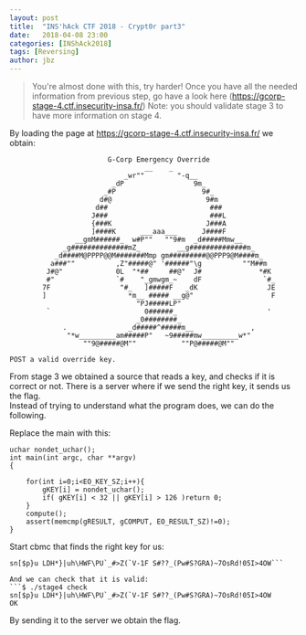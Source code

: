 ```yaml
---
layout: post
title:  "INS'hAck CTF 2018 - Crypt0r part3"
date:   2018-04-08 23:00
categories: [INShAck2018]
tags: [Reversing]
author: jbz
---
```


>You're almost done with this, try harder!
>Once you have all the needed information from previous step, go have a look here (https://gcorp-stage-4.ctf.insecurity-insa.fr/)
>Note: you should validate stage 3 to have more information on stage 4.

By loading the page at https://gcorp-stage-4.ctf.insecurity-insa.fr/ we obtain:
```
                        G-Corp Emergency Override
                                 __    _
                            _wr""        "-q__
                         _dP                 9m_
                       _#P                     9#_
                      d#@                       9#m
                     d##                         ###
                    J###                         ###L
                    {###K                       J###A
                    ]####K      ___aaa___      J####F
                __gmM######_  w#P""   ""9#m  _d#####Mmw__
             _g##############mZ_         __g##############m_
           _d####M@PPPP@@M#######Mmp gm#########@@PPP9@M####m_
          a###""          ,Z"#####@" '######"\g          ""M##m
         J#@"             0L  "*##     ##@"  J#              *#K
         #"               `#    "_gmwgm_~    dF               `#_
        7F                 "#_   ]#####F   _dK                 JE
        ]                    *m__ ##### __g@"                   F
                               "PJ#####LP"
         `                       0######_                      '
                               _0########_
             .               _d#####^#####m__              ,
              "*w_________am#####P"   ~9#####mw_________w*"
                  ""9@#####@M""           ""P@#####@M""

POST a valid override key.
```

From stage 3 we obtained a source that reads a key, and checks if it is correct or not. There is a server where if we send the right key, it sends us the flag.  
Instead of trying to understand what the program does, we can do the following.

Replace the main with this:
```
uchar nondet_uchar();
int main(int argc, char **argv)
{

    for(int i=0;i<EO_KEY_SZ;i++){
        gKEY[i] = nondet_uchar();
        if( gKEY[i] < 32 || gKEY[i] > 126 )return 0;
    }
    compute();
    assert(memcmp(gRESULT, gCOMPUT, EO_RESULT_SZ)!=0);
}
```

Start cbmc that finds the right key for us:
```$ cbmc --trace source.c | grep gKEY | cut -d '=' -f 2 | cut -d ' ' -f 1 | awk '{ printf "%c",$1 }'
sn[$p}u LDH*}|uh\HWF\PU`_#>Z(`V-1F S#??_(Pw#S?GRA)~7OsRd!05I>4OW```

And we can check that it is valid:
```$ ./stage4 check
sn[$p}u LDH*}|uh\HWF\PU`_#>Z(`V-1F S#??_(Pw#S?GRA)~7OsRd!05I>4OW
OK
```

By sending it to the server we obtain the flag.
